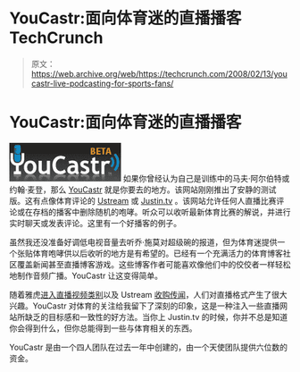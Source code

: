 # YouCastr:面向体育迷的直播播客 TechCrunch

> 原文：<https://web.archive.org/web/https://techcrunch.com/2008/02/13/youcastr-live-podcasting-for-sports-fans/>

# YouCastr:面向体育迷的直播播客

[![header_logo.jpg](img/b7e5ca377960d8035fde0a8c9ff3ad45.png)](https://web.archive.org/web/20221209123625/http://youcastr.com/) 如果你曾经认为自己是训练中的马夫·阿尔伯特或约翰·麦登，那么 [YouCastr](https://web.archive.org/web/20221209123625/http://youcastr.com/) 就是你要去的地方。该网站刚刚推出了安静的测试版。这有点像体育评论的 [Ustream](https://web.archive.org/web/20221209123625/http://ustream.tv/) 或 [Justin.tv](https://web.archive.org/web/20221209123625/http://justin.tv/) 。该网站允许任何人直播比赛评论或在存档的播客中删除随机的咆哮。听众可以收听最新体育比赛的解说，并进行实时聊天或发表评论。这里有一个好播客的例子。

虽然我还没准备好调低电视音量去听乔·施莫对超级碗的报道，但为体育迷提供一个张贴体育咆哮供以后收听的地方是有希望的。已经有一个充满活力的体育博客社区覆盖新闻甚至直播博客游戏。这些博客作者可能喜欢像他们中的佼佼者一样轻松地制作音频广播。YouCastr 让这变得简单。

随着雅虎[进入直播视频类别](https://web.archive.org/web/20221209123625/http://www.beta.techcrunch.com/2008/02/07/yahoo-launches-live-a-live-streaming-video-service/)以及 Ustream [收购传闻](https://web.archive.org/web/20221209123625/http://www.beta.techcrunch.com/2008/02/08/microsoft-to-acquire-ustreamtv-for-50-million/)，人们对直播格式产生了很大兴趣。YouCastr 对体育的关注给我留下了深刻的印象，这是一种注入一些直播网站所缺乏的目标感和一致性的好方法。当你上 Justin.tv 的时候，你并不总是知道你会得到什么，但你总能得到一些与体育相关的东西。

YouCastr 是由一个四人团队在过去一年中创建的，由一个天使团队提供六位数的资金。